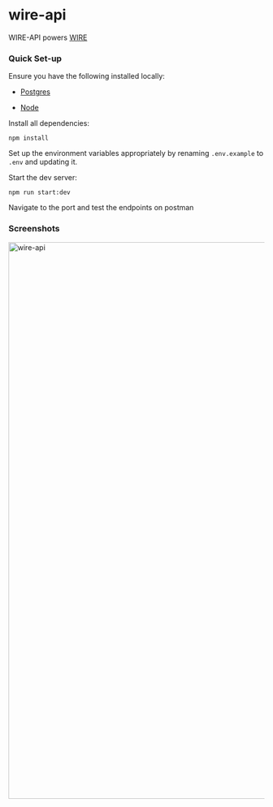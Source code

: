 # wire-api

WIRE-API powers [WIRE](https://github.com/AndelaOSP/wire)


### Quick Set-up

Ensure you have the following installed locally:

- [Postgres](https://www.postgresql.org/)

- [Node](https://nodejs.org/en/)

Install all dependencies:

```
npm install
```

Set up the environment variables appropriately by renaming `.env.example` to `.env` and updating it.


Start the dev server:

```
npm run start:dev
```
Navigate to the port and test the endpoints on postman

### Screenshots
<img width="1097" alt="wire-api" src="https://user-images.githubusercontent.com/16113214/30543777-f7e5ad12-9c8c-11e7-80e0-b5fd3fa36546.png">
